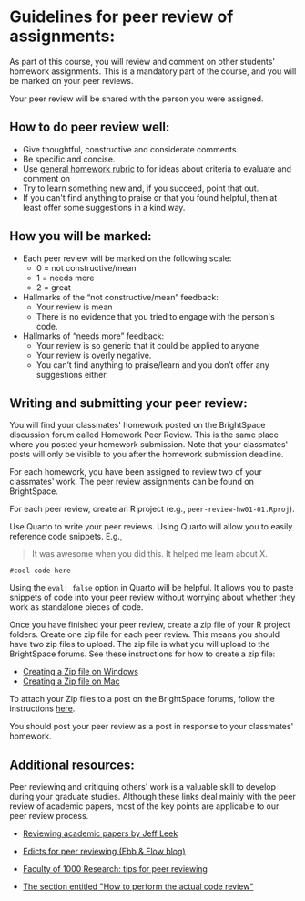 # Guidelines for peer review of assignments:

As part of this course, you will review and comment on other students' homework assignments. This is a mandatory part of the course, and you will be marked on your peer reviews.

Your peer review will be shared with the person you were assigned.

## How to do peer review well:

-   Give thoughtful, constructive and considerate comments.
-   Be specific and concise.
-   Use [general homework rubric](general-rubric.md) to for ideas about criteria to evaluate and comment on
-   Try to learn something new and, if you succeed, point that out.
-   If you can't find anything to praise or that you found helpful, then at least offer some suggestions in a kind way.

## How you will be marked:

-   Each peer review will be marked on the following scale:
    -   0 = not constructive/mean
    -   1 = needs more
    -   2 = great
-   Hallmarks of the “not constructive/mean” feedback:
    -   Your review is mean
    -   There is no evidence that you tried to engage with the person's code.
-   Hallmarks of “needs more” feedback:
    -   Your review is so generic that it could be applied to anyone
    -   Your review is overly negative.
    -   You can’t find anything to praise/learn and you don’t offer any suggestions either.

## Writing and submitting your peer review:

You will find your classmates' homework posted on the BrightSpace discussion forum called Homework Peer Review. This is the same place where you posted your homework submission. Note that your classmates' posts will only be visible to you after the homework submission deadline.

For each homework, you have been assigned to review two of your classmates' work. The peer review assignments can be found on BrightSpace.

For each peer review, create an R project (e.g., `peer-review-hw01-01.Rproj`).

Use Quarto to write your peer reviews. Using Quarto will allow you to easily reference code snippets. E.g.,

> It was awesome when you did this. It helped me learn about X.

```         
#cool code here
```

Using the `eval: false` option in Quarto will be helpful. It allows you to paste snippets of code into your peer review without worrying about whether they work as standalone pieces of code.

Once you have finished your peer review, create a zip file of your R project folders. Create one zip file for each peer review. This means you should have two zip files to upload. The zip file is what you will upload to the BrightSpace forums. See these instructions for how to create a zip file:

-   [Creating a Zip file on Windows](https://support.microsoft.com/en-us/windows/zip-and-unzip-files-8d28fa72-f2f9-712f-67df-f80cf89fd4e5)
-   [Creating a Zip file on Mac](https://support.apple.com/en-in/guide/mac-help/mchlp2528/mac#:~:text=On%20your%20Mac%2C%20in%20a,zip%20extension.)

To attach your Zip files to a post on the BrightSpace forums, follow the instructions [here](https://community.d2l.com/brightspace/kb/articles/18063-communicate-with-others-using-discussions#attach-a-file-to-a-discussion-thread).

You should post your peer review as a post in response to your classmates' homework.

## Additional resources:

Peer reviewing and critiquing others' work is a valuable skill to develop during your graduate studies. Although these links deal mainly with the peer review of academic papers, most of the key points are applicable to our peer review process.

-   [Reviewing academic papers by Jeff Leek](https://github.com/jtleek/reviews/blob/master/README.md)

-   [Edicts for peer reviewing (Ebb & Flow blog)](http://evol-eco.blogspot.ca/2014/09/edicts-for-peer-reviewing.html)

-   [Faculty of 1000 Research: tips for peer reviewing](http://f1000research.com/peer-reviewing-tips)

-   [The section entitled "How to perform the actual code review"](http://zonca.github.io/2014/08/code-review-for-scientific-computing.html)
